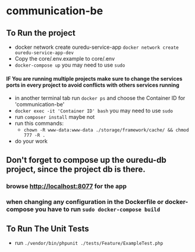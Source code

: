 # communication-be


## To Run the project

- docker network create ouredu-service-app `docker network create ouredu-service-app-dev`
- Copy the core/.env.example to core/.env
- `docker-compose up` you may need to use `sudo`
#### IF You are running multiple projects make sure to change the services ports in every project to avoid conflicts with others services running
- in another terminal tab run `docker ps` and choose the Container ID for 'communication-be'
- `docker exec -it 'Container ID' bash` you may need to use `sudo`
- run `composer install` maybe not
- run this commands:
  - `chown -R www-data:www-data ./storage/framework/cache/ && chmod 777 -R .`
- do your work 

## Don't forget to compose up the ouredu-db project, since the project db is there.

### browse [http://localhost:8077](http://localhost:8587) for the app

### when changing any configuration in the Dockerfile or docker-compose you have to run `sudo docker-compose build`

## To Run The Unit Tests
- run `./vendor/bin/phpunit ./tests/Feature/ExampleTest.php`